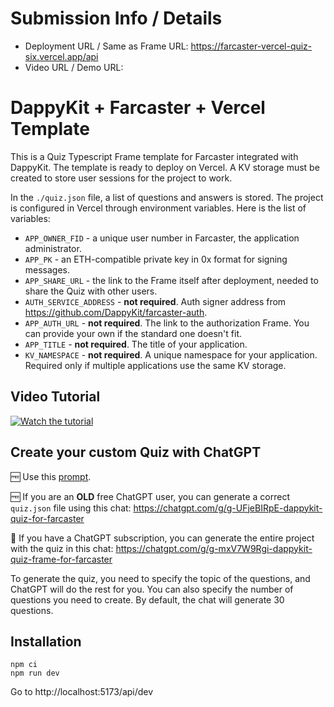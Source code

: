 # Submission Info / Details
* Deployment URL / Same as Frame URL: https://farcaster-vercel-quiz-six.vercel.app/api
* Video URL / Demo URL: 

# DappyKit + Farcaster + Vercel Template

This is a Quiz Typescript Frame template for Farcaster integrated with DappyKit. The template is ready to deploy on Vercel. A KV storage must be created to store user sessions for the project to work.

In the `./quiz.json` file, a list of questions and answers is stored.
The project is configured in Vercel through environment variables. Here is the list of variables:
- `APP_OWNER_FID` - a unique user number in Farcaster, the application administrator.
- `APP_PK` - an ETH-compatible private key in 0x format for signing messages.
- `APP_SHARE_URL` - the link to the Frame itself after deployment, needed to share the Quiz with other users.
- `AUTH_SERVICE_ADDRESS` - **not required**. Auth signer address from https://github.com/DappyKit/farcaster-auth.
- `APP_AUTH_URL` - **not required**. The link to the authorization Frame. You can provide your own if the standard one doesn't fit.
- `APP_TITLE` - **not required**. The title of your application.
- `KV_NAMESPACE` - **not required**. A unique namespace for your application. Required only if multiple applications use the same KV storage.

## Video Tutorial

[![Watch the tutorial](https://img.youtube.com/vi/KMyvM20NDx8/0.jpg)](https://www.youtube.com/watch?v=KMyvM20NDx8)

## Create your custom Quiz with ChatGPT

🆓 Use this [prompt](./GPT_PROMPT.md).

🆓 If you are an **OLD** free ChatGPT user, you can generate a correct `quiz.json` file using this chat: https://chatgpt.com/g/g-UFjeBIRpE-dappykit-quiz-for-farcaster

💸 If you have a ChatGPT subscription, you can generate the entire project with the quiz in this chat: https://chatgpt.com/g/g-mxV7W9Rgi-dappykit-quiz-frame-for-farcaster

To generate the quiz, you need to specify the topic of the questions, and ChatGPT will do the rest for you. You can also specify the number of questions you need to create. By default, the chat will generate 30 questions.


## Installation
```
npm ci
npm run dev
```

Go to http://localhost:5173/api/dev
